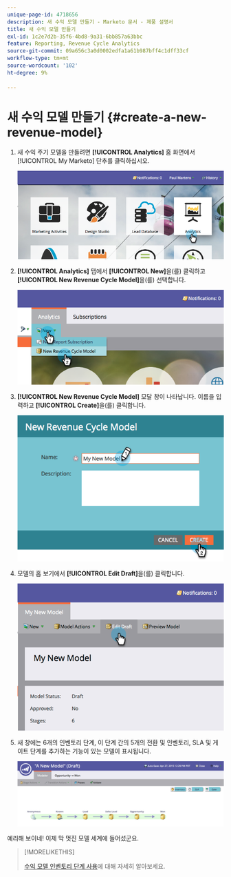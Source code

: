 ```yaml
---
unique-page-id: 4718656
description: 새 수익 모델 만들기 - Marketo 문서 - 제품 설명서
title: 새 수익 모델 만들기
exl-id: 1c2e7d2b-35f6-4bd8-9a31-6bb857a63bbc
feature: Reporting, Revenue Cycle Analytics
source-git-commit: 09a656c3a0d0002edfa1a61b987bff4c1dff33cf
workflow-type: tm+mt
source-wordcount: '102'
ht-degree: 9%

---
```


# 새 수익 모델 만들기 {#create-a-new-revenue-model}

1. 새 수익 주기 모델을 만들려면 **[!UICONTROL Analytics]** 홈 화면에서 [!UICONTROL My Marketo] 단추를 클릭하십시오.

   ![](assets/image2015-4-27-11-3a54-3a41.png)

1. **[!UICONTROL Analytics]** 탭에서 **[!UICONTROL New]**&#x200B;을(를) 클릭하고 **[!UICONTROL New Revenue Cycle Model]**&#x200B;을(를) 선택합니다.

   ![](assets/image2015-4-27-11-3a55-3a51.png)

1. **[!UICONTROL New Revenue Cycle Model]** 모달 창이 나타납니다. 이름을 입력하고 **[!UICONTROL Create]**&#x200B;을(를) 클릭합니다.

   ![](assets/image2015-4-27-11-3a57-3a59.png)

1. 모델의 홈 보기에서 **[!UICONTROL Edit Draft]**&#x200B;을(를) 클릭합니다.

   ![](assets/image2015-4-27-12-3a10-3a49.png)

1. 새 창에는 6개의 인벤토리 단계, 이 단계 간의 5개의 전환 및 인벤토리, SLA 및 게이트 단계를 추가하는 기능이 있는 모델이 표시됩니다.

   ![](assets/image2015-4-27-12-3a31-3a1.png)

예리해 보이네! 이제 막 멋진 모델 세계에 들어섰군요.

>[!MORELIKETHIS]
>
>[수익 모델 인벤토리 단계 사용](/help/marketo/product-docs/reporting/revenue-cycle-analytics/revenue-cycle-models/using-revenue-model-inventory-stages.md)에 대해 자세히 알아보세요.
